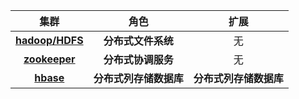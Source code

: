 

|              集群               |      角色       |      扩展       |
| :---------------------------: |:-------------:|:-------------:|
| **[hadoop/HDFS](hadoop.md)**  |  **分布式文件系统**  |       无       |
| **[zookeeper](zookeeper.md)** |  **分布式协调服务**  |       无       |
|     **[hbase](hbase.md)**     | **分布式列存储数据库** | **分布式列存储数据库** |

